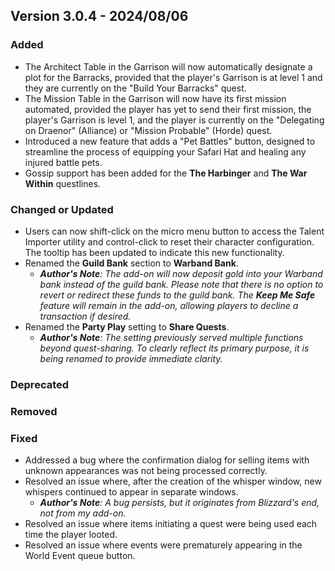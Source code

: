 ## Version 3.0.4 - 2024/08/06

### Added
- The Architect Table in the Garrison will now automatically designate a plot for the Barracks, provided that the player's Garrison is at level 1 and they are currently on the "Build Your Barracks" quest.
- The Mission Table in the Garrison will now have its first mission automated, provided the player has yet to send their first mission, the player's Garrison is level 1, and the player is currently on the "Delegating on Draenor" (Alliance) or "Mission Probable" (Horde) quest.
- Introduced a new feature that adds a "Pet Battles" button, designed to streamline the process of equipping your Safari Hat and healing any injured battle pets.
- Gossip support has been added for the **The Harbinger** and **The War Within** questlines.
### Changed or Updated
- Users can now shift-click on the micro menu button to access the Talent Importer utility and control-click to reset their character configuration. The tooltip has been updated to indicate this new functionality.
- Renamed the **Guild Bank** section to **Warband Bank**.
  - _**Author's Note**: The add-on will now deposit gold into your Warband bank instead of the guild bank. Please note that there is no option to revert or redirect these funds to the guild bank. The **Keep Me Safe** feature will remain in the add-on, allowing players to decline a transaction if desired._
- Renamed the **Party Play** setting to **Share Quests**.
  - _**Author's Note**: The setting previously served multiple functions beyond quest-sharing. To clearly reflect its primary purpose, it is being renamed to provide immediate clarity._
### Deprecated
### Removed
### Fixed
- Addressed a bug where the confirmation dialog for selling items with unknown appearances was not being processed correctly.
- Resolved an issue where, after the creation of the whisper window, new whispers continued to appear in separate windows.
  - _**Author's Note**: A bug persists, but it originates from Blizzard's end, not from my add-on._
- Resolved an issue where items initiating a quest were being used each time the player looted.
- Resolved an issue where events were prematurely appearing in the World Event queue button.
